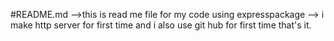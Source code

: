 #README.md
-->this is read me file for my code using expresspackage
--> i make http server for first time and i also use git hub for first time that's it.

